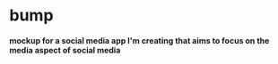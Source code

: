 # bump

#### mockup for a social media app I'm creating that aims to focus on the media aspect of social media
